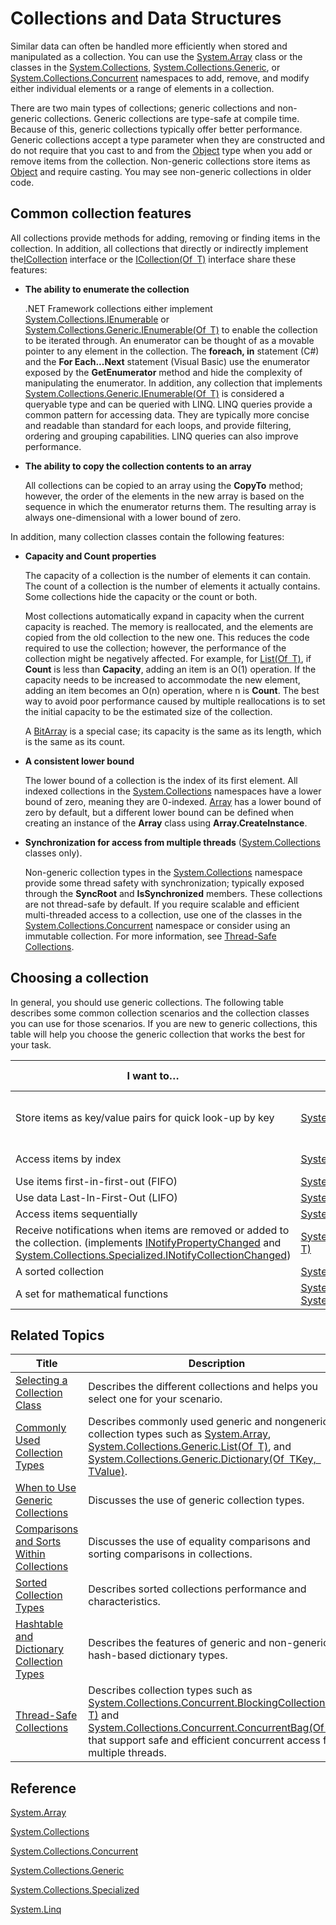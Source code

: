 # Collections and Data Structures

Similar data can often be handled more efficiently when stored and manipulated as a collection. You can use the [System.Array](http://dotnet.github.io/api/System.Array.html) class or the classes in the [System.Collections](http://dotnet.github.io/api/System.Collections), [System.Collections.Generic](http://dotnet.github.io/api/System.Collections.Generic.html), or [System.Collections.Concurrent](http://dotnet.github.io/api/System.Collections.Concurrent.html) namespaces to add, remove, and modify either individual elements or a range of elements in a collection.

There are two main types of collections; generic collections and non-generic collections. Generic collections are type-safe at compile time. Because of this, generic collections typically offer better performance. Generic collections accept a type parameter when they are constructed and do not require that you cast to and from the [Object](http://dotnet.github.io/api/System.Object.html) type when you add or remove items from the collection. Non-generic collections store items as [Object](http://dotnet.github.io/api/System.Object.html) and require casting. You may see non-generic collections in older code.

## Common collection features

All collections provide methods for adding, removing or finding items in the collection. In addition, all collections that directly or indirectly implement the[ICollection](http://dotnet.github.io/api/System.Collections.ICollection.html) interface or the [ICollection(Of T)](http://dotnet.github.io/api/System.Collections.Generic.ICollection%601.html) interface share these features: 

* **The ability to enumerate the collection**

    .NET Framework collections either implement [System.Collections.IEnumerable](http://dotnet.github.io/api/System.Collections.IEnumerable.html) or [System.Collections.Generic.IEnumerable(Of T)](http://dotnet.github.io/api/System.Collections.Generic.IEnumerable%601.html) to enable the collection to be iterated through. An enumerator can be thought of as a movable pointer to any element in the collection. The **foreach, in** statement (C#) and the **For Each...Next** statement (Visual Basic) use the enumerator exposed by the **GetEnumerator** method and hide the complexity of manipulating the enumerator. In addition, any collection that implements [System.Collections.Generic.IEnumerable(Of T)](http://dotnet.github.io/api/System.Collections.Generic.IEnumerable%601.html) is considered a queryable type and can be queried with LINQ. LINQ queries provide a common pattern for accessing data. They are typically more concise and readable than standard for each loops, and provide filtering, ordering and grouping capabilities. LINQ queries can also improve performance.
    
* **The ability to copy the collection contents to an array**

    All collections can be copied to an array using the **CopyTo** method; however, the order of the elements in the new array is based on the sequence in which the enumerator returns them. The resulting array is always one-dimensional with a lower bound of zero.
    
In addition, many collection classes contain the following features:

* **Capacity and Count properties**

    The capacity of a collection is the number of elements it can contain. The count of a collection is the number of elements it actually contains. Some collections hide the capacity or the count or both.
    
    Most collections automatically expand in capacity when the current capacity is reached. The memory is reallocated, and the elements are copied from the old collection to the new one. This reduces the code required to use the collection; however, the performance of the collection might be negatively affected. For example, for [List(Of T)](http://dotnet.github.io/api/System.Collections.Generic.List%601.html), if **Count** is less than **Capacity**, adding an item is an O(1) operation. If the capacity needs to be increased to accommodate the new element, adding an item becomes an O(n) operation, where n is **Count**. The best way to avoid poor performance caused by multiple reallocations is to set the initial capacity to be the estimated size of the collection. 
    
    A [BitArray](http://dotnet.github.io/api/System.Collections.BitArray.html) is a special case; its capacity is the same as its length, which is the same as its count.
    
*   **A consistent lower bound**

    The lower bound of a collection is the index of its first element. All indexed collections in the [System.Collections](http://dotnet.github.io/api/System.Collections) namespaces have a lower bound of zero, meaning they are 0-indexed. [Array](http://dotnet.github.io/api/System.Array.html) has a lower bound of zero by default, but a different lower bound can be defined when creating an instance of the **Array** class using **Array.CreateInstance**.

*   **Synchronization for access from multiple threads** ([System.Collections](http://dotnet.github.io/api/System.Collections) classes only).

    Non-generic collection types in the [System.Collections](http://dotnet.github.io/api/System.Collections) namespace provide some thread safety with synchronization; typically exposed through the **SyncRoot** and **IsSynchronized** members. These collections are not thread-safe by default. If you require scalable and efficient multi-threaded access to a collection, use one of the classes in the [System.Collections.Concurrent](http://dotnet.github.io/api/System.Collections.Concurrent.html) namespace or consider using an immutable collection. For more information, see [Thread-Safe Collections](thread-safeCollections.md).    
    
## Choosing a collection 

In general, you should use generic collections. The following table describes some common collection scenarios and the collection classes you can use for those scenarios. If you are new to generic collections, this table will help you choose the generic collection that works the best for your task.

I want to… | Generic collection option(s) | Non-generic collection option(s)
---------- | ---------------------------- | --------------------------------
Store items as key/value pairs for quick look-up by key | [System.Collections.Generic.Dictionary(Of TKey, TValue)](http://dotnet.github.io/api/System.Collections.Generic.Dictionary%602.html) | [Hashtable](http://dotnet.github.io/api/System.Collections.Hashtable.html) (A collection of key/value pairs that are organize based on the hash code of the key.)
Access items by index | [System.Collections.Generic.List(Of T)](http://dotnet.github.io/api/System.Collections.Generic.List%601.html) | [System.Array](http://dotnet.github.io/api/System.Array.html), [System.Collections.ArrayList](http://dotnet.github.io/api/System.Collections.ArrayList.html)
Use items first-in-first-out (FIFO) | [System.Collections.Generic.Queue(Of T)](http://dotnet.github.io/api/System.Collections.Generic.Queue%601.html) | [System.Collections.Queue](http://dotnet.github.io/api/System.Collections.Queue.html)
Use data Last-In-First-Out (LIFO) | [System.Collections.Generic.Stack(Of T)](http://dotnet.github.io/api/System.Collections.Generic.Stack%601.html) | [System.Collections.Stack](http://dotnet.github.io/api/System.Collections.Stack.html)
Access items sequentially | [System.Collections.Generic.LinkedList(Of T)](http://dotnet.github.io/api/System.Collections.Generic.LinkedList%601.html) | No recommendation
Receive notifications when items are removed or added to the collection. (implements [INotifyPropertyChanged](http://dotnet.github.io/api/System.ComponentModel.INotifyPropertyChanged.html) and [System.Collections.Specialized.INotifyCollectionChanged](http://dotnet.github.io/api/System.Collections.Specialized.INotifyCollectionChanged.html)) | [System.Collections.ObjectModel.ObservableCollection(Of T)](http://dotnet.github.io/api/System.Collections.ObjectModel.ObservableCollection%601.html) | No recommendation
A sorted collection | [System.Collections.Generic.SortedList(Of TKey, TValue)](http://dotnet.github.io/api/System.Collections.Generic.SortedList%602.html) | [System.Collections.SortedList](http://dotnet.github.io/api/System.Collections.SortedList.html)
A set for mathematical functions | [System.Collections.Generic.HashSet(Of T)](http://dotnet.github.io/api/System.Collections.Generic.HashSet%601.html), [System.Collections.Generic.SortedSet(Of T)](http://dotnet.github.io/api/System.Collections.Generic.SortedSet%601.html) | No recommendation

## Related Topics

Title | Description
----- | -----------
[Selecting a Collection Class](selectingaCollectionClass.md) | Describes the different collections and helps you select one for your scenario.
[Commonly Used Collection Types](commonlyUsedCollectionTypes.md) | Describes commonly used generic and nongeneric collection types such as [System.Array](http://dotnet.github.io/api/System.Array.html), [System.Collections.Generic.List(Of T)](http://dotnet.github.io/api/System.Collections.Generic.List%601.html), and [System.Collections.Generic.Dictionary(Of TKey, TValue)](http://dotnet.github.io/api/System.Collections.Generic.Dictionary%602.html). 
[When to Use Generic Collections](whentoUseGenericCollections.md) | Discusses the use of generic collection types.
[Comparisons and Sorts Within Collections](comparisonsandSortsWithinCollections.md) | Discusses the use of equality comparisons and sorting comparisons in collections.
[Sorted Collection Types](sortedCollectionTypes.md) | Describes sorted collections performance and characteristics.
[Hashtable and Dictionary Collection Types](hashtableandDictionaryCollectionTypes.md) | Describes the features of generic and non-generic hash-based dictionary types.
[Thread-Safe Collections](thread-safeCollections.md) | Describes collection types such as [System.Collections.Concurrent.BlockingCollection(Of T)](http://dotnet.github.io/api/System.Collections.Concurrent.BlockingCollection%601.html) and [System.Collections.Concurrent.ConcurrentBag(Of T)](http://dotnet.github.io/api/System.Collections.Concurrent.ConcurrentBag%601.html) that support safe and efficient concurrent access from multiple threads.

## Reference

[System.Array](http://dotnet.github.io/api/System.Array.html)

[System.Collections](http://dotnet.github.io/api/System.Collections.html)

[System.Collections.Concurrent](http://dotnet.github.io/api/System.Collections.Concurrent.html)

[System.Collections.Generic](http://dotnet.github.io/api/System.Collections.Generic.html)

[System.Collections.Specialized](http://dotnet.github.io/api/System.Collections.Specialized.html)

[System.Linq](http://dotnet.github.io/api/System.Linq.html)
  
